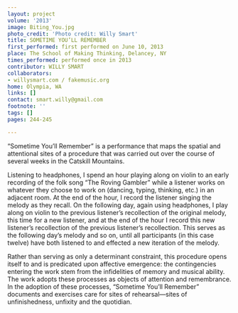 ```yaml
---
layout: project
volume: '2013'
image: Biting_You.jpg
photo_credit: 'Photo credit: Willy Smart'
title: SOMETIME YOU’LL REMEMBER
first_performed: first performed on June 10, 2013
place: The School of Making Thinking, Delancey, NY
times_performed: performed once in 2013
contributor: WILLY SMART
collaborators:
- willysmart.com / fakemusic.org
home: Olympia, WA
links: []
contact: smart.willy@gmail.com
footnote: ''
tags: []
pages: 244-245

---
```


“Sometime You’ll Remember” is a performance that maps the spatial and attentional sites of a procedure that was carried out over the course of several weeks in the Catskill Mountains.

Listening to headphones, I spend an hour playing along on violin to an early recording of the folk song “The Roving Gambler” while a listener works on whatever they choose to work on (dancing, typing, thinking, etc.) in an adjacent room. At the end of the hour, I record the listener singing the melody as they recall. On the following day, again using headphones, I play along on violin to the previous listener’s recollection of the original melody, this time for a new listener, and at the end of the hour I record this new listener’s recollection of the previous listener’s recollection. This serves as the following day’s melody and so on, until all participants (in this case twelve) have both listened to and effected a new iteration of the melody.

Rather than serving as only a determinant constraint, this procedure opens itself to and is predicated upon affective emergence: the contingencies entering the work stem from the infidelities of memory and musical ability. The work adopts these processes as objects of attention and remembrance. In the adoption of these processes, “Sometime You’ll Remember” documents and exercises care for sites of rehearsal—sites of unfinishedness, unfixity and the quotidian.
